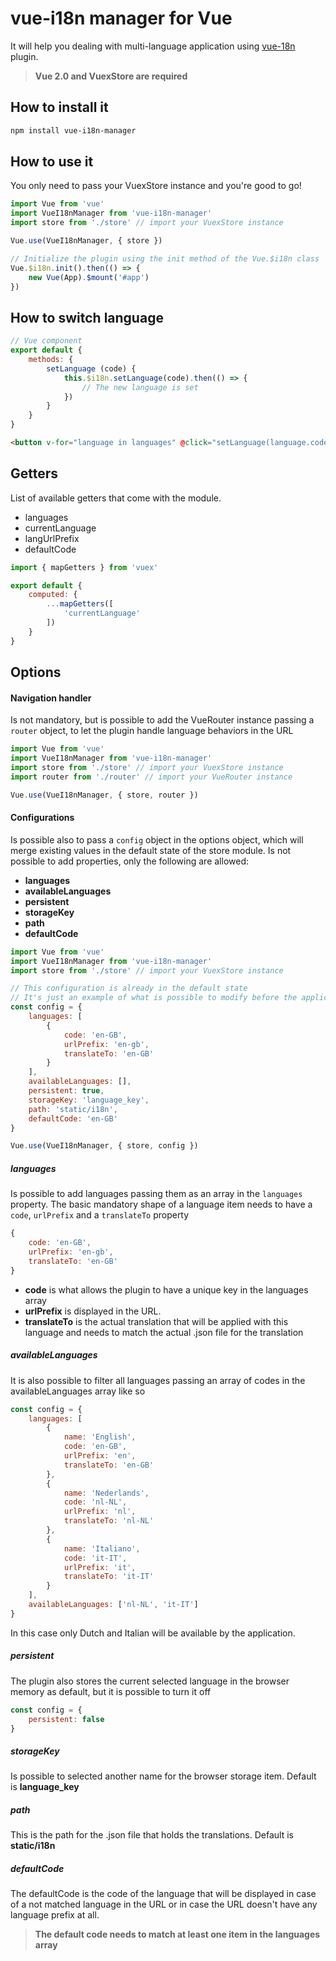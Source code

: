 # vue-i18n manager for Vue
It will help you dealing with multi-language application using [vue-18n](https://github.com/kazupon/vue-i18n) plugin.
>**Vue 2.0 and VuexStore are required**

## How to install it
```bash
npm install vue-i18n-manager
```

## How to use it
You only need to pass your VuexStore instance and you're good to go!
```js
import Vue from 'vue'
import VueI18nManager from 'vue-i18n-manager'
import store from './store' // import your VuexStore instance

Vue.use(VueI18nManager, { store })

// Initialize the plugin using the init method of the Vue.$i18n class
Vue.$i18n.init().then(() => {
    new Vue(App).$mount('#app')
})
```

## How to switch language
```js
// Vue component
export default {
    methods: {
        setLanguage (code) {
            this.$i18n.setLanguage(code).then(() => {
                // The new language is set
            })
        }
    }
}
```

```html
<button v-for="language in languages" @click="setLanguage(language.code)">{{ language.name }}</button>
```

## Getters
List of available getters that come with the module.

* languages
* currentLanguage
* langUrlPrefix
* defaultCode

```js
import { mapGetters } from 'vuex'

export default {
    computed: {
        ...mapGetters([
            'currentLanguage'
        ])
    }
}
```

## Options
#### Navigation handler
Is not mandatory, but is possible to add the VueRouter instance passing a `router` object, to let the plugin handle language behaviors in the URL
```js
import Vue from 'vue'
import VueI18nManager from 'vue-i18n-manager'
import store from './store' // import your VuexStore instance
import router from './router' // import your VueRouter instance

Vue.use(VueI18nManager, { store, router })
```

#### Configurations
Is possible also to pass a `config` object in the options object, which will merge existing values in the default state of the store module.
Is not possible to add properties, only the following are allowed:
* **languages**
* **availableLanguages**
* **persistent**
* **storageKey**
* **path**
* **defaultCode**
```js
import Vue from 'vue'
import VueI18nManager from 'vue-i18n-manager'
import store from './store' // import your VuexStore instance

// This configuration is already in the default state
// It's just an example of what is possible to modify before the application boots
const config = {
    languages: [
        {
            code: 'en-GB',
            urlPrefix: 'en-gb',
            translateTo: 'en-GB'
        }
    ],
    availableLanguages: [],
    persistent: true,
    storageKey: 'language_key',
    path: 'static/i18n',
    defaultCode: 'en-GB'
}

Vue.use(VueI18nManager, { store, config })
```

##### languages
Is possible to add languages passing them as an array in the `languages` property. The basic mandatory shape of a language item needs to have a `code`, `urlPrefix` and a `translateTo` property
```js
{
    code: 'en-GB',
    urlPrefix: 'en-gb',
    translateTo: 'en-GB'
}
```
* **code** is what allows the plugin to have a unique key in the languages array
* **urlPrefix** is displayed in the URL.
* **translateTo** is the actual translation that will be applied with this language and needs to match the actual .json file for the translation

##### availableLanguages
It is also possible to filter all languages passing an array of codes in the availableLanguages array like so
```js
const config = {
    languages: [
        {
            name: 'English',
            code: 'en-GB',
            urlPrefix: 'en',
            translateTo: 'en-GB'
        },
        {
            name: 'Nederlands',
            code: 'nl-NL',
            urlPrefix: 'nl',
            translateTo: 'nl-NL'
        },
        {
            name: 'Italiano',
            code: 'it-IT',
            urlPrefix: 'it',
            translateTo: 'it-IT'
        }
    ],
    availableLanguages: ['nl-NL', 'it-IT']
}
```
In this case only Dutch and Italian will be available by the application.

##### persistent
The plugin also stores the current selected language in the browser memory as default, but it is possible to turn it off
```js
const config = {
    persistent: false
}
```

##### storageKey
Is possible to selected another name for the browser storage item. Default is **language_key**

##### path
This is the path for the .json file that holds the translations. Default is **static/i18n**

##### defaultCode
The defaultCode is the code of the language that will be displayed in case of a not matched language in the URL or in case the URL doesn't have any language prefix at all.
>**The default code needs to match at least one item in the languages array**
